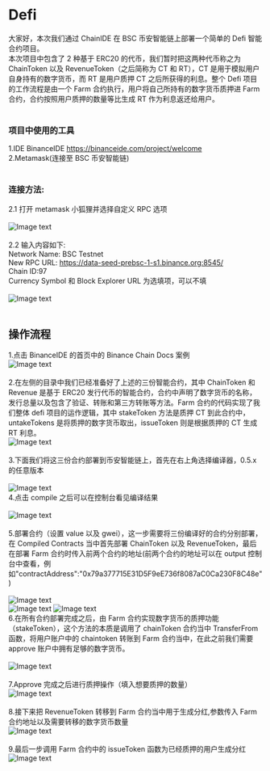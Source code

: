 # Defi

大家好，本次我们通过 ChainIDE 在 BSC 币安智能链上部署一个简单的 Defi 智能合约项目。<br>
本次项目中包含了 2 种基于 ERC20 的代币，我们暂时把这两种代币称之为 ChainToken 以及 RevenueToken（之后简称为 CT 和 RT），CT 是用于模拟用户自身持有的数字货币，而 RT 是用户质押 CT 之后所获得的利息。整个 Defi 项目的工作流程是由一个 Farm 合约执行，用户将自己所持有的数字货币质押进 Farm 合约，合约按照用户质押的数量等比生成 RT 作为利息返还给用户。<br>
<br>

### 项目中使用的工具 <br>

1.IDE BinanceIDE https://binanceide.com/project/welcome <br>
2.Metamask(连接至 BSC 币安智能链)
<br>
<br>

### 连接方法:<br>

2.1 打开 metamask 小狐狸并选择自定义 RPC 选项<br>
<br>
![Image text](https://github.com/wkq1991zmc/defi/blob/master/%E5%9B%BE%E7%89%87%E6%95%99%E7%A8%8B14.png)<br>
<br>
2.2 输入内容如下:<br>
Network Name: BSC Testnet<br>
New RPC URL: https://data-seed-prebsc-1-s1.binance.org:8545/<br>
Chain ID:97<br>
Currency Symbol 和 Block Explorer URL 为选填项，可以不填<br>
<br>
![Image text](https://github.com/wkq1991zmc/defi/blob/master/%E5%9B%BE%E7%89%87%E6%95%99%E7%A8%8B15.png)
<br>
<br>

## 操作流程<br>

1.点击 BinanceIDE 的首页中的 Binance Chain Docs 案例<br>
![Image text](https://github.com/wkq1991zmc/defi/blob/master/%E5%9B%BE%E7%89%87%E6%95%99%E7%A8%8B16.png)<br>
<br> 2.在左侧的目录中我们已经准备好了上述的三份智能合约，其中 ChainToken 和 Revenue 是基于 ERC20 发行代币的智能合约，合约中声明了数字货币的名称，发行总量以及包含了验证、转账和第三方转账等方法。Farm 合约的代码实现了我们整体 defi 项目的运作逻辑，其中 stakeToken 方法是质押 CT 到此合约中，untakeTokens 是将质押的数字货币取出，issueToken 则是根据质押的 CT 生成 RT 利息。<br>
![Image text](https://github.com/wkq1991zmc/defi/blob/master/%E6%95%99%E7%A8%8B%E5%9B%BE%E7%89%874.png)<br>
<br> 3.下面我们将这三份合约部署到币安智能链上，首先在右上角选择编译器，0.5.x 的任意版本<br>
<br>
![Image text](https://github.com/wkq1991zmc/defi/blob/master/%E5%9B%BE%E7%89%87%E6%95%99%E7%A8%8B5.png)
<br> 4.点击 compile 之后可以在控制台看见编译结果<br>
<br>
![Image text](https://github.com/wkq1991zmc/defi/blob/master/%E5%9B%BE%E7%89%87%E6%95%99%E7%A8%8B6.png)<br>
<br> 5.部署合约（设置 value 以及 gwei），这一步需要将三份编译好的合约分别部署，在 Compiled Contracts 当中首先部署 ChainToken 以及 RevenueToken，最后在部署 Farm 合约时传入前两个合约的地址(前两个合约的地址可以在 output 控制台中查看，例如"contractAddress":"0x79a377715E31D5F9eE736f8087aC0Ca230F8C48e")<br>
<br>
![Image text](https://github.com/wkq1991zmc/defi/blob/master/%E5%9B%BE%E7%89%87%E6%95%99%E7%A8%8B7.png)<br>
![Image text](https://github.com/wkq1991zmc/defi/blob/master/%E5%9B%BE%E7%89%87%E6%95%99%E7%A8%8B8.png)
![Image text](https://github.com/wkq1991zmc/defi/blob/master/%E5%9B%BE%E7%89%87%E6%95%99%E7%A8%8B9.png)
<br> 6.在所有合约部署完成之后，由 Farm 合约实现数字货币的质押功能（stakeToken），这个方法的本质是调用了 chainToken 合约当中 TransferFrom 函数，将用户账户中的 chaintoken 转账到 Farm 合约当中，在此之前我们需要 approve 账户中拥有足够的数字货币。
<br>
<br>
![Image text](https://github.com/wkq1991zmc/defi/blob/master/%E5%9B%BE%E7%89%87%E6%95%99%E7%A8%8B10.jpg)
<br>
<br>
7.Approve 完成之后进行质押操作（填入想要质押的数量）
<br>
![Image text](https://github.com/wkq1991zmc/defi/blob/master/%E5%9B%BE%E7%89%87%E6%95%99%E7%A8%8B11.png)
<br> 
<br>
8.接下来把 RevenueToken 转移到 Farm 合约当中用于生成分红,参数传入 Farm 合约地址以及需要转移的数字货币数量
<br>
![Image text](https://github.com/wkq1991zmc/defi/blob/master/%E5%9B%BE%E7%89%87%E6%95%99%E7%A8%8B11.png)
<br> 
<br>
9.最后一步调用 Farm 合约中的 issueToken 函数为已经质押的用户生成分红
<br>
![Image text](https://github.com/wkq1991zmc/defi/blob/master/%E5%9B%BE%E7%89%87%E6%95%99%E7%A8%8B13.png)
<br>

